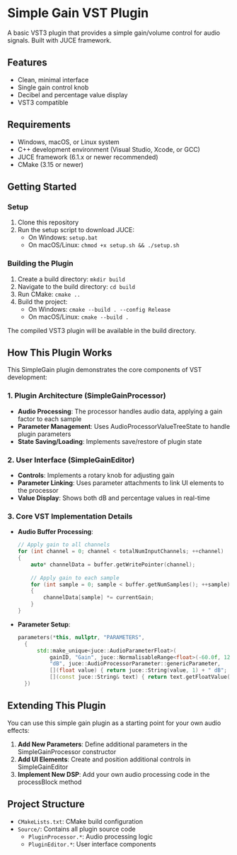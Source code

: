 # Simple Gain VST Plugin

A basic VST3 plugin that provides a simple gain/volume control for audio signals. Built with JUCE framework.

## Features
- Clean, minimal interface
- Single gain control knob
- Decibel and percentage value display
- VST3 compatible

## Requirements
- Windows, macOS, or Linux system
- C++ development environment (Visual Studio, Xcode, or GCC)
- JUCE framework (6.1.x or newer recommended)
- CMake (3.15 or newer)

## Getting Started

### Setup
1. Clone this repository
2. Run the setup script to download JUCE:
   - On Windows: `setup.bat`
   - On macOS/Linux: `chmod +x setup.sh && ./setup.sh`

### Building the Plugin
1. Create a build directory: `mkdir build`
2. Navigate to the build directory: `cd build`
3. Run CMake: `cmake ..`
4. Build the project:
   - On Windows: `cmake --build . --config Release`
   - On macOS/Linux: `cmake --build .`

The compiled VST3 plugin will be available in the build directory.

## How This Plugin Works

This SimpleGain plugin demonstrates the core components of VST development:

### 1. Plugin Architecture (SimpleGainProcessor)
- **Audio Processing**: The processor handles audio data, applying a gain factor to each sample
- **Parameter Management**: Uses AudioProcessorValueTreeState to handle plugin parameters
- **State Saving/Loading**: Implements save/restore of plugin state

### 2. User Interface (SimpleGainEditor)
- **Controls**: Implements a rotary knob for adjusting gain
- **Parameter Linking**: Uses parameter attachments to link UI elements to the processor
- **Value Display**: Shows both dB and percentage values in real-time

### 3. Core VST Implementation Details
- **Audio Buffer Processing**: 
  ```cpp
  // Apply gain to all channels
  for (int channel = 0; channel < totalNumInputChannels; ++channel)
  {
      auto* channelData = buffer.getWritePointer(channel);
      
      // Apply gain to each sample
      for (int sample = 0; sample < buffer.getNumSamples(); ++sample)
      {
          channelData[sample] *= currentGain;
      }
  }
  ```

- **Parameter Setup**:
  ```cpp
  parameters(*this, nullptr, "PARAMETERS",
    {
        std::make_unique<juce::AudioParameterFloat>(
            gainID, "Gain", juce::NormalisableRange<float>(-60.0f, 12.0f, 0.1f), 0.0f,
            "dB", juce::AudioProcessorParameter::genericParameter,
            [](float value) { return juce::String(value, 1) + " dB"; },
            [](const juce::String& text) { return text.getFloatValue(); })
    })
  ```

## Extending This Plugin

You can use this simple gain plugin as a starting point for your own audio effects:

1. **Add New Parameters**: Define additional parameters in the SimpleGainProcessor constructor
2. **Add UI Elements**: Create and position additional controls in SimpleGainEditor
3. **Implement New DSP**: Add your own audio processing code in the processBlock method

## Project Structure
- `CMakeLists.txt`: CMake build configuration
- `Source/`: Contains all plugin source code
  - `PluginProcessor.*`: Audio processing logic
  - `PluginEditor.*`: User interface components 